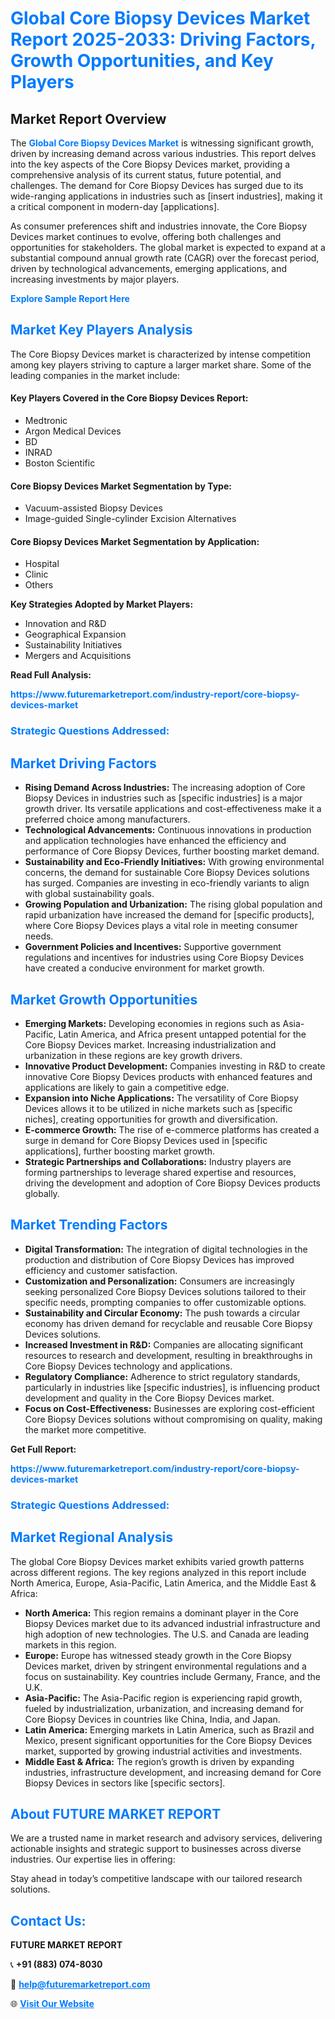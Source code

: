 <h1 style="color: #007BFF;">Global Core Biopsy Devices Market Report 2025-2033: Driving Factors, Growth Opportunities, and Key Players</h1>

<section id="overview">
<h2>Market Report Overview</h2>
<p>The <a href="https://www.futuremarketreport.com/industry-report/core-biopsy-devices-market" style="color: #007BFF; text-decoration: none;"><strong>Global Core Biopsy Devices Market</strong></a> is witnessing significant growth, driven by increasing demand across various industries. This report delves into the key aspects of the Core Biopsy Devices market, providing a comprehensive analysis of its current status, future potential, and challenges. The demand for Core Biopsy Devices has surged due to its wide-ranging applications in industries such as [insert industries], making it a critical component in modern-day [applications].</p>
<p>As consumer preferences shift and industries innovate, the Core Biopsy Devices market continues to evolve, offering both challenges and opportunities for stakeholders. The global market is expected to expand at a substantial compound annual growth rate (CAGR) over the forecast period, driven by technological advancements, emerging applications, and increasing investments by major players.</p>
</section>

<section id="overview">
<p><a href="https://www.futuremarketreport.com/request-sample/reportId=78644" style="color: #007BFF; text-decoration: none;"><strong>Explore Sample Report Here</strong></a></p>
</section>

<section id="key-players">
<h2 style="color: #007BFF;">Market Key Players Analysis</h2>
<p>The Core Biopsy Devices market is characterized by intense competition among key players striving to capture a larger market share. Some of the leading companies in the market include:</p>
<h4>Key Players Covered in the Core Biopsy Devices Report:</h4>
<ul><li>Medtronic</li><li>Argon Medical Devices</li><li>BD</li><li>INRAD</li><li>Boston Scientific</li></ul>
<h4>Core Biopsy Devices Market Segmentation by Type:</h4>
<ul><li>Vacuum-assisted Biopsy Devices</li><li>Image-guided Single-cylinder Excision Alternatives</li></ul>

<h4>Core Biopsy Devices Market Segmentation by Application:</h4>
<ul><li>Hospital</li><li>Clinic</li><li>Others</li></ul>
<p><strong>Key Strategies Adopted by Market Players:</strong></p>
<ul>
<li>Innovation and R&D</li>
<li>Geographical Expansion</li>
<li>Sustainability Initiatives</li>
<li>Mergers and Acquisitions</li>
</ul>
</section>

<section>
<p><strong>Read Full Analysis: </strong></p><a href="https://www.futuremarketreport.com/industry-report/core-biopsy-devices-market" style="color: #007BFF; text-decoration: none;"><strong>https://www.futuremarketreport.com/industry-report/core-biopsy-devices-market</strong></a>
<h3 style="color: #007BFF;">Strategic Questions Addressed:</h3>
</section>

<section id="driving-factors">
<h2 style="color: #007BFF;">Market Driving Factors</h2>
<ul>
<li><strong>Rising Demand Across Industries:</strong> The increasing adoption of Core Biopsy Devices in industries such as [specific industries] is a major growth driver. Its versatile applications and cost-effectiveness make it a preferred choice among manufacturers.</li>
<li><strong>Technological Advancements:</strong> Continuous innovations in production and application technologies have enhanced the efficiency and performance of Core Biopsy Devices, further boosting market demand.</li>
<li><strong>Sustainability and Eco-Friendly Initiatives:</strong> With growing environmental concerns, the demand for sustainable Core Biopsy Devices solutions has surged. Companies are investing in eco-friendly variants to align with global sustainability goals.</li>
<li><strong>Growing Population and Urbanization:</strong> The rising global population and rapid urbanization have increased the demand for [specific products], where Core Biopsy Devices plays a vital role in meeting consumer needs.</li>
<li><strong>Government Policies and Incentives:</strong> Supportive government regulations and incentives for industries using Core Biopsy Devices have created a conducive environment for market growth.</li>
</ul>
</section>

<section id="growth-opportunities">
<h2 style="color: #007BFF;">Market Growth Opportunities</h2>
<ul>
<li><strong>Emerging Markets:</strong> Developing economies in regions such as Asia-Pacific, Latin America, and Africa present untapped potential for the Core Biopsy Devices market. Increasing industrialization and urbanization in these regions are key growth drivers.</li>
<li><strong>Innovative Product Development:</strong> Companies investing in R&D to create innovative Core Biopsy Devices products with enhanced features and applications are likely to gain a competitive edge.</li>
<li><strong>Expansion into Niche Applications:</strong> The versatility of Core Biopsy Devices allows it to be utilized in niche markets such as [specific niches], creating opportunities for growth and diversification.</li>
<li><strong>E-commerce Growth:</strong> The rise of e-commerce platforms has created a surge in demand for Core Biopsy Devices used in [specific applications], further boosting market growth.</li>
<li><strong>Strategic Partnerships and Collaborations:</strong> Industry players are forming partnerships to leverage shared expertise and resources, driving the development and adoption of Core Biopsy Devices products globally.</li>
</ul>
</section>

<section id="trending-factors">
<h2 style="color: #007BFF;">Market Trending Factors</h2>
<ul>
<li><strong>Digital Transformation:</strong> The integration of digital technologies in the production and distribution of Core Biopsy Devices has improved efficiency and customer satisfaction.</li>
<li><strong>Customization and Personalization:</strong> Consumers are increasingly seeking personalized Core Biopsy Devices solutions tailored to their specific needs, prompting companies to offer customizable options.</li>
<li><strong>Sustainability and Circular Economy:</strong> The push towards a circular economy has driven demand for recyclable and reusable Core Biopsy Devices solutions.</li>
<li><strong>Increased Investment in R&D:</strong> Companies are allocating significant resources to research and development, resulting in breakthroughs in Core Biopsy Devices technology and applications.</li>
<li><strong>Regulatory Compliance:</strong> Adherence to strict regulatory standards, particularly in industries like [specific industries], is influencing product development and quality in the Core Biopsy Devices market.</li>
<li><strong>Focus on Cost-Effectiveness:</strong> Businesses are exploring cost-efficient Core Biopsy Devices solutions without compromising on quality, making the market more competitive.</li>
</ul>
</section>

<section>
<p><strong>Get Full Report: </strong></p><a href="https://www.futuremarketreport.com/industry-report/core-biopsy-devices-market" style="color: #007BFF; text-decoration: none;"><strong>https://www.futuremarketreport.com/industry-report/core-biopsy-devices-market</strong></a>
<h3 style="color: #007BFF;">Strategic Questions Addressed:</h3>
</section>


<section id="regional-analysis">
<h2 style="color: #007BFF;">Market Regional Analysis</h2>
<p>The global Core Biopsy Devices market exhibits varied growth patterns across different regions. The key regions analyzed in this report include North America, Europe, Asia-Pacific, Latin America, and the Middle East & Africa:</p>
<ul>
<li><strong>North America:</strong> This region remains a dominant player in the Core Biopsy Devices market due to its advanced industrial infrastructure and high adoption of new technologies. The U.S. and Canada are leading markets in this region.</li>
<li><strong>Europe:</strong> Europe has witnessed steady growth in the Core Biopsy Devices market, driven by stringent environmental regulations and a focus on sustainability. Key countries include Germany, France, and the U.K.</li>
<li><strong>Asia-Pacific:</strong> The Asia-Pacific region is experiencing rapid growth, fueled by industrialization, urbanization, and increasing demand for Core Biopsy Devices in countries like China, India, and Japan.</li>
<li><strong>Latin America:</strong> Emerging markets in Latin America, such as Brazil and Mexico, present significant opportunities for the Core Biopsy Devices market, supported by growing industrial activities and investments.</li>
<li><strong>Middle East & Africa:</strong> The region’s growth is driven by expanding industries, infrastructure development, and increasing demand for Core Biopsy Devices in sectors like [specific sectors].</li>
</ul>
</section>

<footer>
<h2 style="color: #007BFF;">About FUTURE MARKET REPORT</h2>
<p>We are a trusted name in market research and advisory services, delivering actionable insights and strategic support to businesses across diverse industries. Our expertise lies in offering:</p>

<p>Stay ahead in today’s competitive landscape with our tailored research solutions.</p>

<h2 style="color: #007BFF;">Contact Us:</h2>
<p><strong>FUTURE MARKET REPORT</strong></p>
<p>📞 <strong>+91 (883) 074-8030</strong></p>
<p>📧 <strong><a href="mailto:help@futuremarketreport.com" style="color: #007BFF;">help@futuremarketreport.com</a></strong></p>
<p>🌐 <strong><a href="https://www.futuremarketreport.com/" style="color: #007BFF;">Visit Our Website</a></strong></p>
</footer>